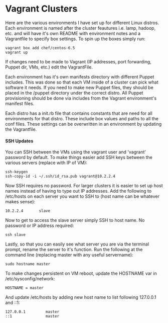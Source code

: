 Vagrant Clusters
===

Here are the various environments I have set up for different Linux distros.  Each environment is named after the cluster feautures i.e. lamp, hadoop, etc. and will have it's own README with environment notes and a Vagrantfile to specify box settings.  To spin up the boxes simply run:   
```
vagrant box add chef/centos-6.5    
vagrant up
```

If changes need to be made to Vagrant (IP addresses, port forwarding, Puppet dir, VMs, etc.) edit the VagrantFile.

Each environment has it's own manifests directory with different Puppet includes.  This was done so that each VM inside of a cluster can pick what software it needs.  If you need to make new Puppet files, they should be placed in the /puppet directory under the correct distro.  All Puppet provisioning should be done via includes from the Vagrant environment's manifest files.

Each distro has a init.rb file that contains constants that are need for all environments for that distro.  These include box values and paths to all the conf files.  These settings can be overwritten in an environment by updating the Vagrantfile.

#### SSH Updates

You can SSH between the VMs using the vagrant user and 'vagrant' password by default.  To make things easier add SSH keys between the various servers (replace with IP of VM):  
```
ssh-keygen
ssh-copy-id -i ~/.ssh/id_rsa.pub vagrant@10.2.2.4
```

Now SSH requires no password.  For larger clusters it is easier to set up host names instead of having to type out IP addresses.  Add the following to /etc/hosts on each server you want to SSH to (host name can be whatever makes sense):
```
10.2.2.4       slave
```

Now to get to access the slave server simply SSH to host name.  No password or IP address required:

```
ssh slave
```

Lastly, so that you can easily see what server you are via the terminal prompt, rename the server to it's function.  Run the following at the command line (replacing master with any useful servername):
```
sudo hostname master
```

To make changes persistent on VM reboot, update the HOSTNAME var in /etc/sysconfig/network:
```
HOSTNAME = master
```

And update /etc/hosts by adding new host name to list following 127.0.0.1 and ::1:
```
127.0.0.1         master
::1               master
```

